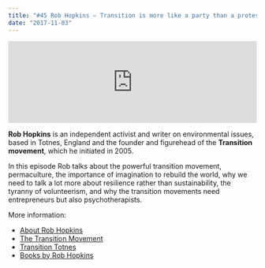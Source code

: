 ```yaml
---
title: "#45 Rob Hopkins – Transition is more like a party than a protest march"
date: "2017-11-03"
---
```


<iframe src="https://w.soundcloud.com/player/?url=https%3A//api.soundcloud.com/tracks/350602054&amp;color=001665&amp;auto_play=false&amp;hide_related=false&amp;show_comments=true&amp;show_user=true&amp;show_reposts=false" width="100%" height="166" frameborder="no" scrolling="no"></iframe>

**Rob Hopkins** is an independent activist and writer on environmental issues, based in Totnes, England and the founder and figurehead of the **Transition movement**, which he initiated in 2005.

In this episode Rob talks about the powerful transition movement, permaculture, the importance of imagination to rebuild the world, why we need to talk a lot more about resilience rather than sustainability, the tyranny of volunteerism, and why the transition movements need entrepreneurs but also psychotherapists.

More information:

- [About Rob Hopkins](https://www.robhopkins.net/)
- [The Transition Movement](https://transitionnetwork.org/)
- [Transition Totnes](https://www.transitiontowntotnes.org/)
- [Books by Rob Hopkins](https://www.amazon.com/Rob-Hopkins/e/B001JOW0U4)
